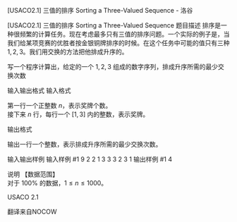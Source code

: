 



[USACO2.1] 三值的排序 Sorting a Three-Valued Sequence - 洛谷














[USACO2.1] 三值的排序 Sorting a Three-Valued Sequence
题目描述
排序是一种很频繁的计算任务。现在考虑最多只有三值的排序问题。一个实际的例子是，当我们给某项竞赛的优胜者按金银铜牌排序的时候。在这个任务中可能的值只有三种 $1,2,3$。我们用交换的方法把他排成升序的。

写一个程序计算出，给定的一个 $1,2,3$ 组成的数字序列，排成升序所需的最少交换次数

输入输出格式
输入格式

第一行一个正整数 $n$，表示奖牌个数。   
接下来 $n$ 行，每行一个 $[1,3]$ 内的整数，表示奖牌。

输出格式

输出一行一个整数，表示排成升序所需的最少交换次数。

输入输出样例
输入样例 #1
9
2
2
1
3
3
3
2
3
1
输出样例 #1
4

说明
【数据范围】  
对于 $100\%$ 的数据，$1\le n \le 1000$。

USACO 2.1

翻译来自NOCOW







